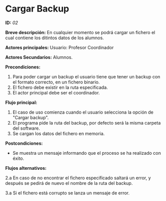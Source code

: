 # Cargar Backup

**ID:** *02*

**Breve descripción:**
En cualquier momento se podrá cargar un fichero el cual contiene los ditintos datos de los alumnos.

**Actores principales:** Usuario: Profesor Coordinador

**Actores Secundarios:** Alumnos.

**Precondiciones:**

1. Para poder cargar un backup el usuario tiene que tener un backup con el formato correcto, en un fichero binario.
2. El fichero debe existir en la ruta especificada.
3. El actor principal debe ser el coordinador.

**Flujo principal:**

1. El caso de uso comienza cuando el usuario selecciona la opción de "Cargar backup".
2. El programa pide la ruta del backup, por defecto será la misma carpeta del software. 
3. Se cargan los datos del fichero en memoria.

**Postcondiciones:**

* Se muestra un mensaje informando que el proceso se ha realizado con éxito.


**Flujos alternativos:**

2.a En caso de no encontrar el fichero especificado saltará un error, y después se pedirá de nuevo el nombre de la ruta del backup.

3.a Si el fichero está corrupto se lanza un mensaje de error.
